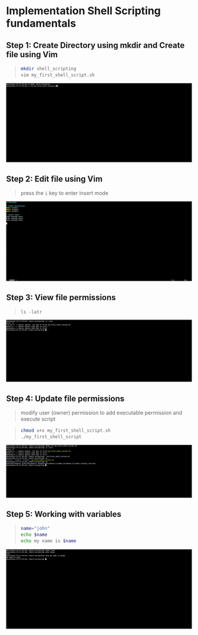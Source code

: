 # Implementation Shell Scripting fundamentals

## Step 1: Create Directory using mkdir and Create file using Vim

> ```bash
> mkdir shell_scripting
> vim my_first_shell_script.sh
> ```

![create file with vim](./assets/create-dir-create-file.png)

## Step 2: Edit file using Vim

> press the `i` key to enter insert mode

![editing in vim](./assets/edit-file-vim.png)

## Step 3: View file permissions

> ```
> ls -latr
> ```

![view file permissions](./assets/view-file-permissions.png)

## Step 4: Update file permissions

> modify user (owner) permission to add executable permission and execute script

> ```bash
> chmod u+x my_first_shell_script.sh
> ./my_first_shell_script
> ```

![chmod](./assets/modify-permissions-execute-script.png)

## Step 5: Working with variables

> ```bash
> name="john"
> echo $name
> echo my name is $name
> ```

![variables](./assets/variables.png)
